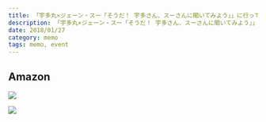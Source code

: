 ```yaml
---
title: 「宇多丸×ジェーン・スー「そうだ！ 宇多さん、スーさんに聞いてみよう」」に行ってきた
description: 「宇多丸×ジェーン・スー「そうだ！ 宇多さん、スーさんに聞いてみよう」」に行ってきた
date: 2018/01/27
category: memo
tags: memo, event
---
```


## Amazon

[![](http://images-jp.amazon.com/images/P/4103505613.09.MAIN._SCLZZZZZZZ_.jpg)](https://www.amazon.co.jp/dp/4103505613/)

[![](http://images-jp.amazon.com/images/P/B01IVDAOSK.09.MAIN._SCLZZZZZZZ_.jpg)](https://www.amazon.co.jp/dp/B01IVDAOSK/)
